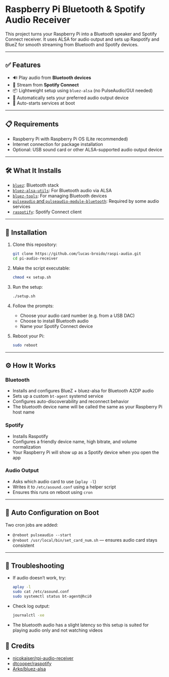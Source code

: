 # Raspberry Pi Bluetooth & Spotify Audio Receiver

This project turns your Raspberry Pi into a Bluetooth speaker and Spotify Connect receiver. It uses ALSA for audio output and sets up Raspotify and BlueZ for smooth streaming from Bluetooth and Spotify devices.

---

## ✅ Features

- 🔊 Play audio from **Bluetooth devices**
- 🎵 Stream from **Spotify Connect**
- 📦 Lightweight setup using `bluez-alsa` (no PulseAudio/GUI needed)
- 🎯 Automatically sets your preferred audio output device
- 🔁 Auto-starts services at boot

---

## 📋 Requirements

- Raspberry Pi with Raspberry Pi OS (Lite recommended)
- Internet connection for package installation
- Optional: USB sound card or other ALSA-supported audio output device

---

## 🛠️ What It Installs

- [`bluez`](https://packages.debian.org/search?keywords=bluez): Bluetooth stack
- [`bluez-alsa-utils`](https://github.com/Arkq/bluez-alsa): For Bluetooth audio via ALSA
- [`bluez-tools`](https://github.com/khvzak/bluez-tools): For managing Bluetooth devices
- [`pulseaudio` and `pulseaudio-module-bluetooth`](https://www.freedesktop.org/wiki/Software/PulseAudio/): Required by some audio services
- [`raspotify`](https://github.com/dtcooper/raspotify): Spotify Connect client

---

## 🚀 Installation

1. Clone this repository:
   ```bash
   git clone https://github.com/lucas-broido/raspi-audio.git
   cd pi-audio-receiver
   ```

2. Make the script executable:
   ```bash
   chmod +x setup.sh
   ```

3. Run the setup:
   ```bash
   ./setup.sh
   ```

4. Follow the prompts:
   - Choose your audio card number (e.g. from a USB DAC)
   - Choose to install Bluetooth audio
   - Name your Spotify Connect device

5. Reboot your Pi:
   ```bash
   sudo reboot
   ```

---

## ⚙️ How It Works

### Bluetooth

- Installs and configures BlueZ + bluez-alsa for Bluetooth A2DP audio
- Sets up a custom `bt-agent` systemd service
- Configures auto-discoverability and reconnect behavior
- The bluetooth device name will be called the same as your Raspberry Pi host name

### Spotify

- Installs Raspotify
- Configures a friendly device name, high bitrate, and volume normalization
- Your Raspberry Pi will show up as a Spotify device when you open the app

### Audio Output

- Asks which audio card to use (`aplay -l`)
- Writes it to `/etc/asound.conf` using a helper script
- Ensures this runs on reboot using `cron`

---

## 🔄 Auto Configuration on Boot

Two cron jobs are added:

- `@reboot pulseaudio --start`
- `@reboot /usr/local/bin/set_card_num.sh` — ensures audio card stays consistent

---

## 🧪 Troubleshooting

- If audio doesn’t work, try:
  ```bash
  aplay -l
  sudo cat /etc/asound.conf
  sudo systemctl status bt-agent@hci0
  ```
- Check log output:
  ```bash
  journalctl -xe
  ```
- The bluetooth audio has a slight latency so this setup is suited for playing audio only and not watching videos


## 🙌 Credits

- [nicokaiser/rpi-audio-receiver](https://github.com/nicokaiser/rpi-audio-receiver)
- [dtcooper/raspotify](https://github.com/dtcooper/raspotify)
- [Arkq/bluez-alsa](https://github.com/Arkq/bluez-alsa)

